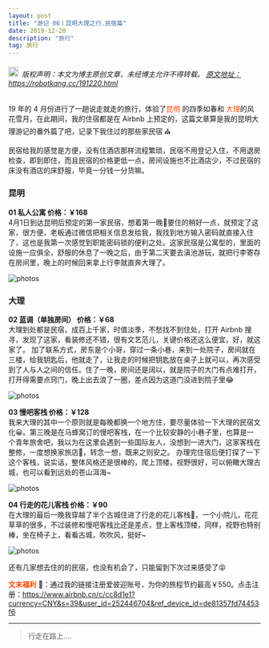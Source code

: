 ```yaml
---
layout: post
title: "游记 06丨昆明大理之行.民宿篇"
date: 2019-12-20 
description: "旅行"
tag: 旅行
---   
```


<h6><img src="https://robotkang-1257995526.cos.ap-chengdu.myqcloud.com/icon/copyright.png" alt="copyright" style="display:inline;margin-bottom: -5px;" width="20" height="20"> 版权声明：本文为博主原创文章，未经博主允许不得转载。
<a target="_blank" href="https://robotkang.cc/191220.html">原文地址：https://robotkang.cc/191220.html </a>
</h6>            

19 年的 4 月份进行了一趟说走就走的旅行，体验了<a style="color:#FF4500;text-decoration:none">昆明</a> 的四季如春和 <a style="color:#FF4500;text-decoration:none">大理</a>的风花雪月，在此期间，我的住宿都是在 <a href="https://www.airbnb.cn/c/cc8d1e1?currency=CNY&s=39&user_id=252446704&ref_device_id=de81357fd74453f6" target="_blank" style="text-decoration:none" > Airbnb  </a>上预定的，这篇文章算是我的昆明大理游记的番外篇了吧，记录下我住过的那些家民宿 ⛪               

民宿给我的感觉是方便，没有住酒店那样流程繁琐，民宿不用登记入住，不用退房检查，即到即住，而且民宿的价格更低一点，房间设施也不比酒店少，不过民宿的床没有酒店的床舒服，毕竟一分钱一分货嘛。                        

### 昆明
**01 私人公寓    价格：￥168**          
4月1日到达昆明后预定的第一家民宿，想着第一晚🌃要住的稍好一点，就预定了这家，很方便，老板通过微信把相关信息发给我，我找到地方输入密码就直接入住了，这也是我第一次感觉到职能密码锁的便利之处。这家民宿是公寓型的，里面的设施一应俱全，舒服的休息了一晚之后，由于第二天要去滇池游玩，就把行李寄存在房间里，晚上的时候回来拿上行李就直奔大理了。          

<img src="https://robotkang-1257995526.cos.ap-chengdu.myqcloud.com/posts/20191220/minsu01.jpg"  alt="photos"/>            

### 大理       
**02 蓝调（单独房间） 价格：￥68**                
大理到处都是民宿，成百上千家，时值淡季，不愁找不到住处，打开 <a href="https://www.airbnb.cn/c/cc8d1e1?currency=CNY&s=39&user_id=252446704&ref_device_id=de81357fd74453f6" target="_blank" style="text-decoration:none" > Airbnb  </a> 搜寻，发现了这家，看装修还不错，很有文艺范儿，关键价格还这么便宜，好，就这家了。
加了联系方式，房东是个小哥，穿过一条小巷，来到一处院子，房间就在三楼，给我钥匙后，他就走了，让我走的时候把钥匙放在桌子上就可以，再次感受到了人与人之间的信任。住了一晚，房间还是阔以，就是院子的大门有点难打开，打开得需要点窍门，晚上出去浪了一圈，差点因为这道门没进到院子里😂     

<img src="https://robotkang-1257995526.cos.ap-chengdu.myqcloud.com/posts/20191220/minsu02.jpg"  alt="photos"/>           

**03 慢吧客栈  价格：￥128**    
我来大理的其中一个原则就是每晚都换一个地方住，要尽量体验一下大理的民宿文化😀。第三晚是在马蜂窝订的慢吧客栈，在一个比较安静的小巷子里，也算是一个青年旅舍吧，我以为在这里会遇到一些国际友人，没想到一进大门，这家客栈在整修，一度想换家旅店🏨，转念一想，既来之则安之。
办理完住宿后便打探了一下这个客栈，说实话，整体风格还是很棒的，爬上顶楼，视野很好，可以俯瞰大理古城，也可以看到远处的苍山洱海~      

<img src="https://robotkang-1257995526.cos.ap-chengdu.myqcloud.com/posts/20191220/minsu03.jpg"  alt="photos"/>          

**04 行走的花儿客栈 价格：￥90**       
在大理的最后一晚我穿越了半个古城住进了行走的花儿客栈🎑，一个小院儿，花花草草的很多，不过装修和慢吧客栈比还是差点，登上客栈顶楼，同样，视野也特别棒，坐在椅子上，看看古城，吹吹风，挺好~        

<img src="https://robotkang-1257995526.cos.ap-chengdu.myqcloud.com/posts/20191220/minsu04.jpg"  alt="photos"/>             

还有几家想去住的的民宿，也没有机会了，只能留到下次过来感受了😝         

**<a style="color:#FF4500;text-decoration:none">文末福利</a>** 🎉：通过我的链接注册爱彼迎账号，为你的旅程节约最高￥550。点击注册：https://www.airbnb.cn/c/cc8d1e1?currency=CNY&s=39&user_id=252446704&ref_device_id=de81357fd74453f6    

           
----------
>  行走在路上....




  
